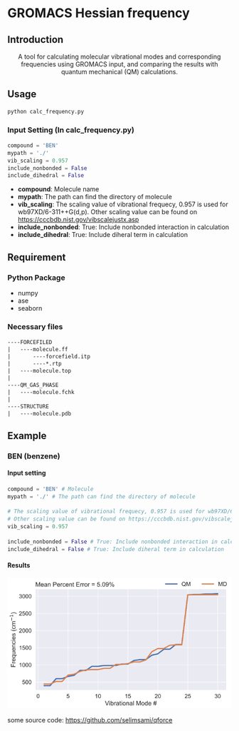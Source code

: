 # GROMACS Hessian frequency
## Introduction

<div align="center">
A tool for calculating molecular vibrational modes and corresponding frequencies using GROMACS input, and comparing the results with quantum mechanical (QM) calculations.
</div>

## Usage
```bash
python calc_frequency.py
```
### Input Setting (In calc_frequency.py)
```python
compound = 'BEN'
mypath = './'
vib_scaling = 0.957 
include_nonbonded = False 
include_dihedral = False
```
* **compound**: Molecule name
* **mypath**: The path can find the directory of molecule
* **vib_scaling**: The scaling value of vibrational frequecy, 0.957 is used for wb97XD/6-311++G(d,p). Other scaling value can be found on https://cccbdb.nist.gov/vibscalejustx.asp
* **include_nonbonded**: True: Include nonbonded interaction in calculation
* **include_dihedral**: True: Include diheral term in calculation

## Requirement
### Python Package
* numpy
* ase
* seaborn
### Necessary files
```
----FORCEFILED
|   ----molecule.ff
|       ----forcefield.itp
|       ----*.rtp
|   ----molecule.top
|
----QM_GAS_PHASE
|   ----molecule.fchk
|
----STRUCTURE
|   ----molecule.pdb
```

## Example
### BEN (benzene)  
#### Input setting
```python
compound = 'BEN' # Molecule
mypath = './' # The path can find the directory of molecule

# The scaling value of vibrational frequecy, 0.957 is used for wb97XD/6-311++G(d,p) 
# Other scaling value can be found on https://cccbdb.nist.gov/vibscalejustx.asp
vib_scaling = 0.957 

include_nonbonded = False # True: Include nonbonded interaction in calculation
include_dihedral = False # True: Include diheral term in calculation
```
#### Results
![alt text](BEN_qm_vs_md.png)


some source code: https://github.com/selimsami/qforce